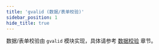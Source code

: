 ```yaml
---
title: 'gvalid (数据/表单校验)'
sidebar_position: 1
hide_title: true
---
```


数据/表单校验由 `gvalid` 模块实现，具体请参考 [数据校验](../../1-核心组件-重点/7-数据校验/7-数据校验.md) 章节。